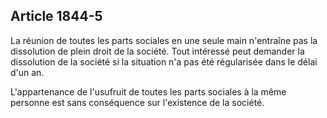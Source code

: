 Article 1844-5
----
La réunion de toutes les parts sociales en une seule main n'entraîne pas la
dissolution de plein droit de la société. Tout intéressé peut demander la
dissolution de la société si la situation n'a pas été régularisée dans le délai
d'un an.

L'appartenance de l'usufruit de toutes les parts sociales à la même personne est
sans conséquence sur l'existence de la société.
